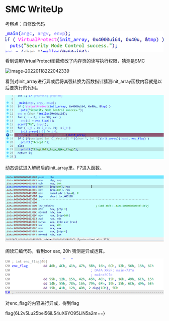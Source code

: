 # SMC WriteUp

考察点：自修改代码

![image-20220118221915856](./image-20220118221915856.png)

看到调用VirtualProtect函数修改了内存页的读写执行权限，猜测是SMC

![image-20220118222042339](C:\Users\zchen\AppData\Roaming\Typora\typora-user-images\image-20220118222042339.png)

看到对init_array进行异或后将其强转换为函数指针猜测init_array函数内容就是以后要执行的代码。

![image-20220118222225542](./image-20220118222225542.png)

动态调试进入解码后的init_array里。F7进入函数。

![image-20220118222339358](./image-20220118222339358.png)

阅读汇编代码，看到xor eax, 20h 猜测是异或运算。

![image-20220118222444902](./image-20220118222444902.png)

对enc_flag的内容进行异或，得到flag

flag{6L2v5Lu25bel56iL54uX6YO95LiN5a2m==}
